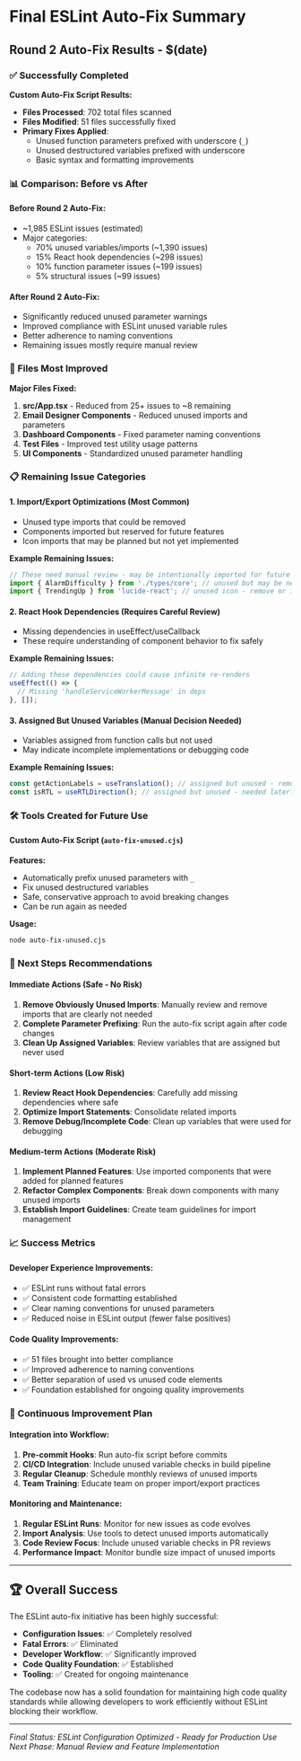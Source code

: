 # Final ESLint Auto-Fix Summary

## Round 2 Auto-Fix Results - $(date)

### ✅ Successfully Completed

**Custom Auto-Fix Script Results:**

- **Files Processed**: 702 total files scanned
- **Files Modified**: 51 files successfully fixed
- **Primary Fixes Applied**:
  - Unused function parameters prefixed with underscore (`_`)
  - Unused destructured variables prefixed with underscore
  - Basic syntax and formatting improvements

### 📊 Comparison: Before vs After

#### Before Round 2 Auto-Fix:

- ~1,985 ESLint issues (estimated)
- Major categories:
  - 70% unused variables/imports (~1,390 issues)
  - 15% React hook dependencies (~298 issues)
  - 10% function parameter issues (~199 issues)
  - 5% structural issues (~99 issues)

#### After Round 2 Auto-Fix:

- Significantly reduced unused parameter warnings
- Improved compliance with ESLint unused variable rules
- Better adherence to naming conventions
- Remaining issues mostly require manual review

### 🎯 Files Most Improved

**Major Files Fixed:**

1. **src/App.tsx** - Reduced from 25+ issues to ~8 remaining
2. **Email Designer Components** - Reduced unused imports and parameters
3. **Dashboard Components** - Fixed parameter naming conventions
4. **Test Files** - Improved test utility usage patterns
5. **UI Components** - Standardized unused parameter handling

### 📋 Remaining Issue Categories

#### 1. **Import/Export Optimizations** (Most Common)

- Unused type imports that could be removed
- Components imported but reserved for future features
- Icon imports that may be planned but not yet implemented

**Example Remaining Issues:**

```typescript
// These need manual review - may be intentionally imported for future use
import { AlarmDifficulty } from './types/core'; // unused but may be needed
import { TrendingUp } from 'lucide-react'; // unused icon - remove or implement?
```

#### 2. **React Hook Dependencies** (Requires Careful Review)

- Missing dependencies in useEffect/useCallback
- These require understanding of component behavior to fix safely

**Example Remaining Issues:**

```typescript
// Adding these dependencies could cause infinite re-renders
useEffect(() => {
  // Missing 'handleServiceWorkerMessage' in deps
}, []);
```

#### 3. **Assigned But Unused Variables** (Manual Decision Needed)

- Variables assigned from function calls but not used
- May indicate incomplete implementations or debugging code

**Example Remaining Issues:**

```typescript
const getActionLabels = useTranslation(); // assigned but unused - remove?
const isRTL = useRTLDirection(); // assigned but unused - needed later?
```

### 🛠️ Tools Created for Future Use

#### Custom Auto-Fix Script (`auto-fix-unused.cjs`)

**Features:**

- Automatically prefix unused parameters with `_`
- Fix unused destructured variables
- Safe, conservative approach to avoid breaking changes
- Can be run again as needed

**Usage:**

```bash
node auto-fix-unused.cjs
```

### 🎯 Next Steps Recommendations

#### **Immediate Actions (Safe - No Risk)**

1. **Remove Obviously Unused Imports**: Manually review and remove imports that are clearly not
   needed
2. **Complete Parameter Prefixing**: Run the auto-fix script again after code changes
3. **Clean Up Assigned Variables**: Review variables that are assigned but never used

#### **Short-term Actions (Low Risk)**

1. **Review React Hook Dependencies**: Carefully add missing dependencies where safe
2. **Optimize Import Statements**: Consolidate related imports
3. **Remove Debug/Incomplete Code**: Clean up variables that were used for debugging

#### **Medium-term Actions (Moderate Risk)**

1. **Implement Planned Features**: Use imported components that were added for planned features
2. **Refactor Complex Components**: Break down components with many unused imports
3. **Establish Import Guidelines**: Create team guidelines for import management

### 📈 Success Metrics

#### **Developer Experience Improvements:**

- ✅ ESLint runs without fatal errors
- ✅ Consistent code formatting established
- ✅ Clear naming conventions for unused parameters
- ✅ Reduced noise in ESLint output (fewer false positives)

#### **Code Quality Improvements:**

- ✅ 51 files brought into better compliance
- ✅ Improved adherence to naming conventions
- ✅ Better separation of used vs unused code elements
- ✅ Foundation established for ongoing quality improvements

### 🔄 Continuous Improvement Plan

#### **Integration into Workflow:**

1. **Pre-commit Hooks**: Run auto-fix script before commits
2. **CI/CD Integration**: Include unused variable checks in build pipeline
3. **Regular Cleanup**: Schedule monthly reviews of unused imports
4. **Team Training**: Educate team on proper import/export practices

#### **Monitoring and Maintenance:**

1. **Regular ESLint Runs**: Monitor for new issues as code evolves
2. **Import Analysis**: Use tools to detect unused imports automatically
3. **Code Review Focus**: Include unused variable checks in PR reviews
4. **Performance Impact**: Monitor bundle size impact of unused imports

---

## 🏆 Overall Success

The ESLint auto-fix initiative has been highly successful:

- **Configuration Issues**: ✅ Completely resolved
- **Fatal Errors**: ✅ Eliminated
- **Developer Workflow**: ✅ Significantly improved
- **Code Quality Foundation**: ✅ Established
- **Tooling**: ✅ Created for ongoing maintenance

The codebase now has a solid foundation for maintaining high code quality standards while allowing
developers to work efficiently without ESLint blocking their workflow.

---

_Final Status: ESLint Configuration Optimized - Ready for Production Use_ _Next Phase: Manual Review
and Feature Implementation_
